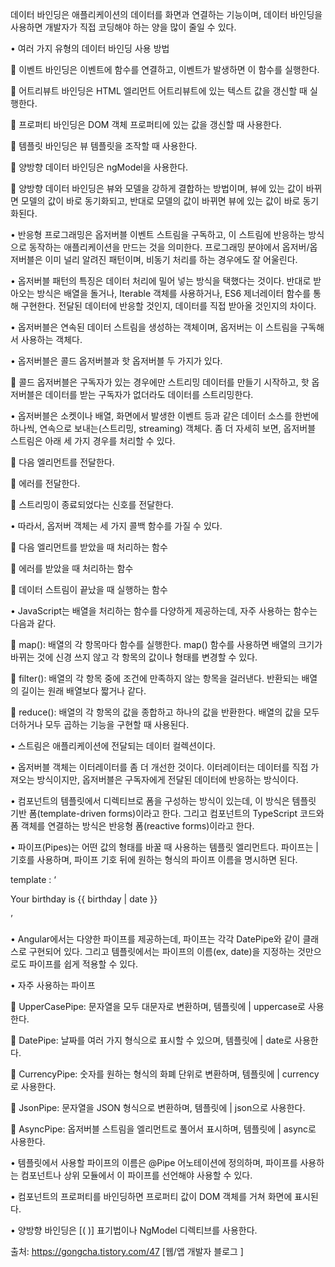 데이터 바인딩은 애플리케이션의 데이터를 화면과 연결하는 기능이며, 데이터 바인딩을 사용하면 개발자가 직접 코딩해야 하는 양을 많이 줄일 수 있다. 

• 여러 가지 유형의 데이터 바인딩 사용 방법

 이벤트 바인딩은 이벤트에 함수를 연결하고, 이벤트가 발생하면 이 함수를 실행한다. 

 어트리뷰트 바인딩은 HTML 엘리먼트 어트리뷰트에 있는 텍스트 값을 갱신할 때 실행한다.

 프로퍼티 바인딩은 DOM 객체 프로퍼티에 있는 값을 갱신할 때 사용한다.

 템플릿 바인딩은 뷰 템플릿을 조작할 때 사용한다.

 양방향 데이터 바인딩은 ngModel을 사용한다.

 양방향 데이터 바인딩은 뷰와 모델을 강하게 결합하는 방법이며, 뷰에 있는 값이 바뀌면 모델의 값이 바로 동기화되고, 반대로 모델의 값이 바뀌면 뷰에 있는 값이 바로 동기화된다. 

• 반응형 프로그래밍은 옵저버블 이벤트 스트림을 구독하고, 이 스트림에 반응하는 방식으로 동작하는 애플리케이션을 만드는 것을 의미한다. 프로그래밍 분야에서 옵저버/옵저버블은 이미 널리 알려진 패턴이며, 비동기 처리를 하는 경우에도 잘 어울린다. 

• 옵저버블 패턴의 특징은 데이터 처리에 밀어 넣는 방식을 택했다는 것이다. 반대로 받아오는 방식은 배열을 돌거나, Iterable 객체를 사용하거나, ES6 제너레이터 함수를 통해 구현한다. 전달된 데이터에 반응할 것인지, 데이터를 직접 받아올 것인지의 차이다. 

• 옵저버블은 연속된 데이터 스트림을 생성하는 객체이며, 옵저버는 이 스트림을 구독해서 사용하는 객체다. 

• 옵저버블은 콜드 옵저버블과 핫 옵저버블 두 가지가 있다. 

 콜드 옵저버블은 구독자가 있는 경우에만 스트리밍 데이터를 만들기 시작하고, 핫 옵저버블은 데이터를 받는 구독자가 없더라도 데이터를 스트리밍한다.

• 옵저버블은 소켓이나 배열, 화면에서 발생한 이벤트 등과 같은 데이터 소스를 한번에 하나씩, 연속으로 보내는(스트리밍, streaming) 객체다. 좀 더 자세히 보면, 옵저버블 스트림은 아래 세 가지 경우를 처리할 수 있다.

 다음 엘리먼트를 전달한다.

 에러를 전달한다.

 스트리밍이 종료되었다는 신호를 전달한다.

• 따라서, 옵저버 객체는 세 가지 콜백 함수를 가질 수 있다.

 다음 엘리먼트를 받았을 때 처리하는 함수

 에러를 받았을 때 처리하는 함수

 데이터 스트림이 끝났을 때 실행하는 함수

• JavaScript는 배열을 처리하는 함수를 다양하게 제공하는데, 자주 사용하는 함수는 다음과 같다.

 map(): 배열의 각 항목마다 함수를 실행한다. map() 함수를 사용하면 배열의 크기가 바뀌는 것에 신경 쓰지 않고 각 항목의 값이나 형태를 변경할 수 있다.

 filter(): 배열의 각 항목 중에 조건에 만족하지 않는 항목을 걸러낸다. 반환되는 배열의 길이는 원래 배열보다 짧거나 같다. 

 reduce(): 배열의 각 항목의 값을 종합하고 하나의 값을 반환한다. 배열의 값을 모두 더하거나 모두 곱하는 기능을 구현할 때 사용된다.

• 스트림은 애플리케이션에 전달되는 데이터 컬렉션이다. 

• 옵저버블 객체는 이터레이터를 좀 더 개선한 것이다. 이터레이터는 데이터를 직접 가져오는 방식이지만, 옵저버블은 구독자에게 전달된 데이터에 반응하는 방식이다. 

• 컴포넌트의 템플릿에서 디렉티브로 폼을 구성하는 방식이 있는데, 이 방식은 템플릿 기반 폼(template-driven forms)이라고 한다. 그리고 컴포넌트의 TypeScript 코드와 폼 객체를 연결하는 방식은 반응형 폼(reactive forms)이라고 한다. 

• 파이프(Pipes)는 어떤 값의 형태를 바꿀 때 사용하는 템플릿 엘리먼트다. 파이프는 | 기호를 사용하며, 파이프 기호 뒤에 원하는 형식의 파이프 이름을 명시하면 된다. 

template : ‘<p> Your birthday is {{ birthday | date }}</p>’

• Angular에서는 다양한 파이프를 제공하는데, 파이프는 각각 DatePipe와 같이 클래스로 구현되어 있다. 그리고 템플릿에서는 파이프의 이름(ex, date)을 지정하는 것만으로도 파이프를 쉽게 적용할 수 있다. 

• 자주 사용하는 파이프

 UpperCasePipe: 문자열을 모두 대문자로 변환하며, 템플릿에 | uppercase로 사용한다.

 DatePipe: 날짜를 여러 가지 형식으로 표시할 수 있으며, 템플릿에 | date로 사용한다.

 CurrencyPipe: 숫자를 원하는 형식의 화폐 단위로 변환하며, 템플릿에 | currency로 사용한다.

 JsonPipe: 문자열을 JSON 형식으로 변환하며, 템플릿에 | json으로 사용한다.

 AsyncPipe: 옵저버블 스트림을 엘리먼트로 풀어서 표시하며, 템플릿에 | async로 사용한다.

• 템플릿에서 사용할 파이프의 이름은 @Pipe 어노테이션에 정의하며, 파이프를 사용하는 컴포넌트나 상위 모듈에서 이 파이프를 선언해야 사용할 수 있다.

• 컴포넌트의 프로퍼티를 바인딩하면 프로퍼티 값이 DOM 객체를 거쳐 화면에 표시된다. 

• 양방향 바인딩은 [( )] 표기법이나 NgModel 디렉티브를 사용한다.



출처: https://gongcha.tistory.com/47 [웹/앱 개발자 블로그 ]